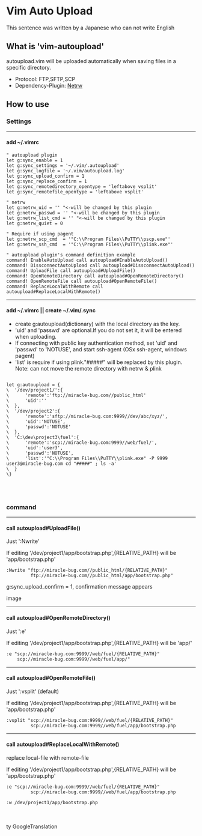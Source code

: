 # Vim Auto Upload

This sentence was written by a Japanese who can not write English

## What is 'vim-autoupload'

autoupload.vim will be uploaded automatically when saving files in a specific directory.

- Protocol: FTP,SFTP,SCP
- Dependency-Plugin: [Netrw](http://www.drchip.org/astronaut/vim/#NETRW)

## How to use

### Settings

---

#### add ~/.vimrc

```vim
" autoupload plugin
let g:sync_enable = 1
let g:sync_settings = '~/.vim/.autoupload'
let g:sync_logfile = '~/.vim/autoupload.log'
let g:sync_upload_confirm = 1
let g:sync_replace_confirm = 1
let g:sync_remotedirectory_opentype = 'leftabove vsplit'
let g:sync_remotefile_opentype = 'leftabove vsplit'

" netrw
let g:netrw_uid = '' "<-will be changed by this plugin
let g:netrw_passwd = '' "<-will be changed by this plugin
let g:netrw_list_cmd = '' "<-will be changed by this plugin
let g:netrw_quiet = 0

" Require if using pagent
let g:netrw_scp_cmd  = '"C:\\Program Files\\PuTTY\\pscp.exe"'
let g:netrw_ssh_cmd  = '"C:\\Program Files\\PuTTY\\plink.exe"'

" autoupload plugin's command definition example
command! EnableAutoUpload call autoupload#EnableAutoUpload()
command! DissconnectAutoUpload call autoupload#DissconnectAutoUpload()
command! UploadFile call autoupload#UploadFile()
command! OpenRemoteDirectory call autoupload#OpenRemoteDirectory()
command! OpenRemoteFile call autoupload#OpenRemoteFile()
command! ReplaceLocalWithRemote call autoupload#ReplaceLocalWithRemote()

```

---

#### add ~/.vimrc || create ~/.vim/.sync

- create g:autoupload(dictionary) with the local directory as the key.
- 'uid' and 'passwd' are optional.If you do not set it, it will be entered when uploading.
- If connecting with public key authentication method, set 'uid' and 'passwd' to 'NOTUSE', and start ssh-agent (OSx ssh-agent, windows pagent)
- 'list' is require if using plink."#####" will be replaced by this plugin. Note: can not move the remote directory with netrw & plink

```vim

let g:autoupload = {
\  '/dev/project1/':{
\      'remote':'ftp://miracle-bug.com//public_html'
\      'uid':''
\  },
\  '/dev/project2':{
\      'remote':'sftp://miracle-bug.com:9999//dev/abc/xyz/',
\      'uid':'NOTUSE',
\      'passwd':'NOTUSE'
\  },
\  'C:\dev\project3\fuel':{
\      'remote':'scp://miracle-bug.com:9999//web/fuel/',
\      'uid':'user3',
\      'passwd':'NOTUSE',
\      'list':'"C:\\Program Files\\PuTTY\\plink.exe" -P 9999 user3@miracle-bug.com cd "#####" ; ls -a'
\  }
\}

```

<br />
<br />

### command

---

#### call autoupload#UploadFile()

Just ':Nwrite'

If editing '/dev/project1/app/bootstrap.php',{RELATIVE_PATH} will be 'app/bootstrap.php'

```
:Nwrite "ftp://miracle-bug.com//public_html/{RELATIVE_PATH}"
         ftp://miracle-bug.com//public_html/app/bootstrap.php"
```

g:sync_upload_confirm = 1, confirmation message appears

image

---

#### call autoupload#OpenRemoteDirectory()

Just ':e'

If editing '/dev/project1/app/bootstrap.php',{RELATIVE_PATH} will be 'app/'

```
:e "scp://miracle-bug.com:9999//web/fuel/{RELATIVE_PATH}"
    scp://miracle-bug.com:9999//web/fuel/app/"
```

---

#### call autoupload#OpenRemoteFile()

Just ':vsplit' (default)

If editing '/dev/project1/app/bootstrap.php',{RELATIVE_PATH} will be 'app/bootstrap.php'

```
:vsplit "scp://miracle-bug.com:9999//web/fuel/{RELATIVE_PATH}"
         scp://miracle-bug.com:9999//web/fuel/app/bootstrap.php
```

---

#### call autoupload#ReplaceLocalWithRemote()

replace local-file with remote-file

If editing '/dev/project1/app/bootstrap.php',{RELATIVE_PATH} will be 'app/bootstrap.php'

```
:e "scp://miracle-bug.com:9999//web/fuel/{RELATIVE_PATH}"
         scp://miracle-bug.com:9999//web/fuel/app/bootstrap.php

:w /dev/project1/app/bootstrap.php
```

<br />
<br />
ty GoogleTranslation



